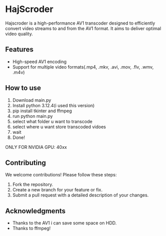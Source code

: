 # HajScroder
Hajscroder is a high-performance AV1 transcoder designed to efficiently convert video streams to and from the AV1 format. It aims to deliver optimal video quality.

## Features
- High-speed AV1 encoding
- Support for multiple video formats(.mp4, .mkv, .avi, .mov, .flv, .wmv, .m4v)

## How to use
1.  Download main.py
2.  Install python 3.12.4(i used this version)
3.  pip install tkinter and ffmpeg
4.  run python main.py
5.  select what folder u want to transcode
6.  select where u want store transcoded vidoes
7.  wait
8.  Done!

ONLY FOR NVIDIA GPU:
40xx
 
## Contributing
We welcome contributions! Please follow these steps:
1. Fork the repository.
2. Create a new branch for your feature or fix.
3. Submit a pull request with a detailed description of your changes.

## Acknowledgments

- Thanks to the AV1 i can save some space on HDD.
- Thanks to ffmpeg! 
